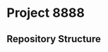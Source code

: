 # Project 8888 <Structural Exposures and Returns: Forecasting Total Shareholder Return of Public Real Estate Companies by Operating Region and Articulating Value>

## Repository Structure
